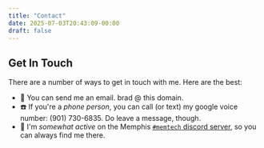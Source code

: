 ```yaml
---
title: "Contact"
date: 2025-07-03T20:43:09-00:00
draft: false
---
```


## Get In Touch

There are a number of ways to get in touch with me. Here are the best:

- 📨 You can send me an email. brad @ this domain.
- ☎️ If you're a _phone person_, you can call (or text) my google voice number: (901) 730-6835. Do leave a message, though. 
- 💬 I'm _somewhat active_ on the Memphis [`#memtech` discord server](https://memphistechnology.org/blog/2015/05/19/join-memtech-on-discord-chat/), so you can always find me there.
